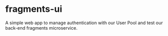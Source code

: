 # fragments-ui
A simple web app to manage authentication with our User Pool and test our back-end fragments microservice.

